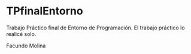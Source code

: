 # TPfinalEntorno
Trabajo Práctico final de Entorno de Programación. El trabajo práctico lo realicé solo.

Facundo Molina
